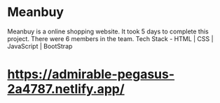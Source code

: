 # Meanbuy
Meanbuy is a online shopping website.  It took 5 days to complete this project.  There were 6 members in the team.   Tech Stack - HTML | CSS | JavaScript | BootStrap


# https://admirable-pegasus-2a4787.netlify.app/
